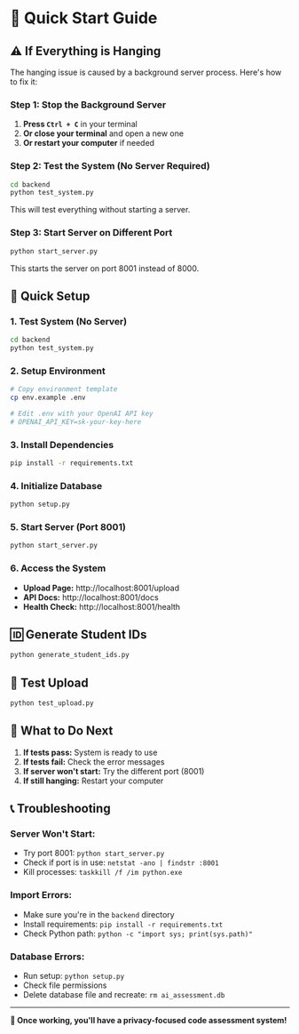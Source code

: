 # 🚀 Quick Start Guide

## ⚠️ **If Everything is Hanging**

The hanging issue is caused by a background server process. Here's how to fix it:

### **Step 1: Stop the Background Server**
1. **Press `Ctrl + C`** in your terminal
2. **Or close your terminal** and open a new one
3. **Or restart your computer** if needed

### **Step 2: Test the System (No Server Required)**
```bash
cd backend
python test_system.py
```

This will test everything without starting a server.

### **Step 3: Start Server on Different Port**
```bash
python start_server.py
```

This starts the server on port 8001 instead of 8000.

## 🔧 **Quick Setup**

### **1. Test System (No Server)**
```bash
cd backend
python test_system.py
```

### **2. Setup Environment**
```bash
# Copy environment template
cp env.example .env

# Edit .env with your OpenAI API key
# OPENAI_API_KEY=sk-your-key-here
```

### **3. Install Dependencies**
```bash
pip install -r requirements.txt
```

### **4. Initialize Database**
```bash
python setup.py
```

### **5. Start Server (Port 8001)**
```bash
python start_server.py
```

### **6. Access the System**
- **Upload Page:** http://localhost:8001/upload
- **API Docs:** http://localhost:8001/docs
- **Health Check:** http://localhost:8001/health

## 🆔 **Generate Student IDs**
```bash
python generate_student_ids.py
```

## 🧪 **Test Upload**
```bash
python test_upload.py
```

## 🎯 **What to Do Next**

1. **If tests pass:** System is ready to use
2. **If tests fail:** Check the error messages
3. **If server won't start:** Try the different port (8001)
4. **If still hanging:** Restart your computer

## 📞 **Troubleshooting**

### **Server Won't Start:**
- Try port 8001: `python start_server.py`
- Check if port is in use: `netstat -ano | findstr :8001`
- Kill processes: `taskkill /f /im python.exe`

### **Import Errors:**
- Make sure you're in the `backend` directory
- Install requirements: `pip install -r requirements.txt`
- Check Python path: `python -c "import sys; print(sys.path)"`

### **Database Errors:**
- Run setup: `python setup.py`
- Check file permissions
- Delete database file and recreate: `rm ai_assessment.db`

---

**🎉 Once working, you'll have a privacy-focused code assessment system!** 